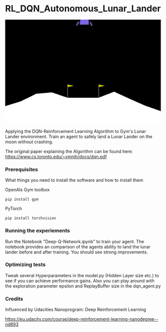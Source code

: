 # RL_DQN_Autonomous_Lunar_Lander

![](gif/lunar_lander.gif)

Applying the DQN-Reinforcement Learning Algorithm to Gym's Lunar Lander environment. Train an agent to safely land a Lunar Lander on the moon without crashing.

The original paper explaining the Algorithm can be found here:
https://www.cs.toronto.edu/~vmnih/docs/dqn.pdf

### Prerequisites

What things you need to install the software and how to install them

OpenAIs Gym toolbox

```
pip install gym
```

PyTorch

```
pip install torchvision
```

### Running the experiements

Run the Notebook "Deep-Q-Network.ipynb" to train your agent.
The notebook provides an comparison of the agents ability to land the lunar lander before and after training. You should see strong improvements.

### Optimizing tests

Tweak several Hyperparameters in the model.py (Hidden Layer size etc.) to see if you can achieve performance gains.
Also you can play around with the exploration parameter epsilon and ReplayBuffer size in the dqn_agent.py


### Credits

Influenced by Udacities Nanoprogram: Deep Reinforcement Learning

https://eu.udacity.com/course/deep-reinforcement-learning-nanodegree--nd893

